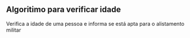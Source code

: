 ## Algoritimo para verificar idade

Verifica a idade de uma pessoa e informa se está apta para o alistamento militar


